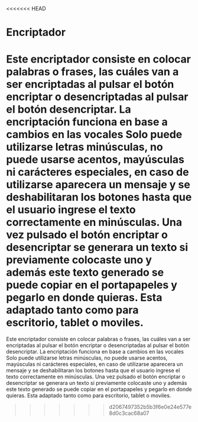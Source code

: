 <<<<<<< HEAD
# Encriptador

Este encriptador consiste en colocar palabras o frases, las cuáles van a ser encriptadas al pulsar el botón  encriptar o desencriptadas al pulsar el botón desencriptar.
La encriptación funciona en base a cambios en las vocales
Solo puede utilizarse letras minúsculas, no puede usarse acentos, mayúsculas ni carácteres especiales, en caso de utilizarse aparecera un mensaje y se deshabilitaran los botones hasta que el usuario ingrese el texto correctamente en minúsculas.
Una vez pulsado el botón encriptar o desencriptar se generara un texto si previamente colocaste uno y además este texto generado se puede copiar en el portapapeles y pegarlo en donde quieras.
Esta adaptado tanto como para escritorio, tablet o moviles.
=======
Este encriptador consiste en colocar palabras o frases, las cuáles van a ser encriptadas al pulsar el botón encriptar o desencriptadas al pulsar el botón desencriptar. La encriptación funciona en base a cambios en las vocales Solo puede utilizarse letras minúsculas, no puede usarse acentos, mayúsculas ni carácteres especiales, en caso de utilizarse aparecera un mensaje y se deshabilitaran los botones hasta que el usuario ingrese el texto correctamente en minúsculas. Una vez pulsado el botón encriptar o desencriptar se generara un texto si previamente colocaste uno y además este texto generado se puede copiar en el portapapeles y pegarlo en donde quieras. Esta adaptado tanto como para escritorio, tablet o moviles.
>>>>>>> d2067497352b5b3f6e0e24e577e8d0c3cac68a07
